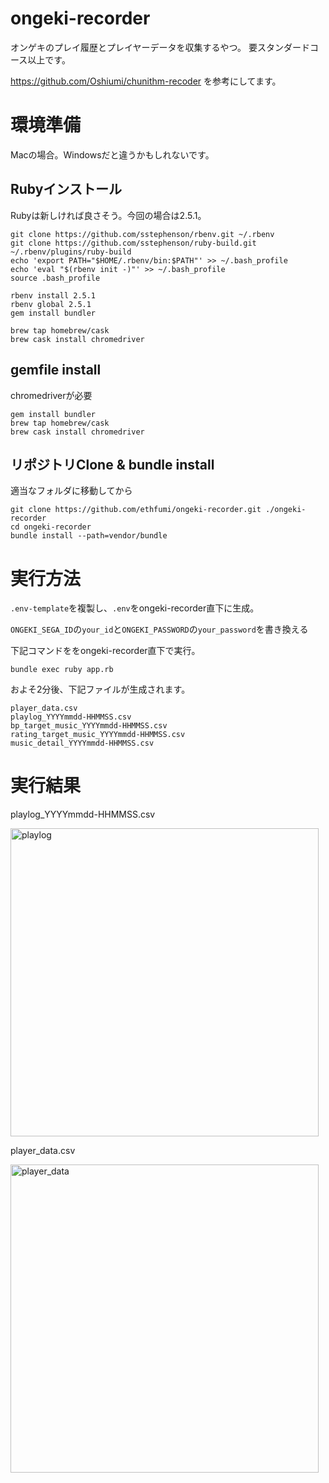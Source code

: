 # ongeki-recorder

オンゲキのプレイ履歴とプレイヤーデータを収集するやつ。
要スタンダードコース以上です。

https://github.com/Oshiumi/chunithm-recoder を参考にしてます。

# 環境準備

Macの場合。Windowsだと違うかもしれないです。

## Rubyインストール

Rubyは新しければ良さそう。今回の場合は2.5.1。
```
git clone https://github.com/sstephenson/rbenv.git ~/.rbenv
git clone https://github.com/sstephenson/ruby-build.git ~/.rbenv/plugins/ruby-build
echo 'export PATH="$HOME/.rbenv/bin:$PATH"' >> ~/.bash_profile
echo 'eval "$(rbenv init -)"' >> ~/.bash_profile
source .bash_profile 

rbenv install 2.5.1
rbenv global 2.5.1
gem install bundler

brew tap homebrew/cask
brew cask install chromedriver
```

## gemfile install

chromedriverが必要
```
gem install bundler
brew tap homebrew/cask
brew cask install chromedriver
```

## リポジトリClone & bundle install

適当なフォルダに移動してから
```
git clone https://github.com/ethfumi/ongeki-recorder.git ./ongeki-recorder
cd ongeki-recorder
bundle install --path=vendor/bundle
```

# 実行方法

`.env-template`を複製し、`.env`をongeki-recorder直下に生成。

`ONGEKI_SEGA_ID`の`your_id`と`ONGEKI_PASSWORD`の`your_password`を書き換える

下記コマンドををongeki-recorder直下で実行。
```
bundle exec ruby app.rb
```

およそ2分後、下記ファイルが生成されます。
```
player_data.csv
playlog_YYYYmmdd-HHMMSS.csv
bp_target_music_YYYYmmdd-HHMMSS.csv
rating_target_music_YYYYmmdd-HHMMSS.csv
music_detail_YYYYmmdd-HHMMSS.csv
```

# 実行結果

playlog_YYYYmmdd-HHMMSS.csv

<img width="493" alt="playlog" src="https://user-images.githubusercontent.com/2544432/46259172-d2b49a00-c510-11e8-8886-61e66e442c28.png">

player_data.csv

<img width="493" alt="player_data" src="https://user-images.githubusercontent.com/2544432/46259202-22936100-c511-11e8-9474-2747bde33ba8.png">
